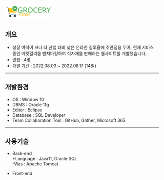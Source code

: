 # <img width="150" src="https://github.com/Hyunneung/FreshKurly/blob/main/Fresh_Kurly/src/main/webapp/assets/image/logo/logo.png">


## 개요
- 성장 여력이 크나 타 산업 대비 낮은 온라인 침투율에 주안점을 두어, 현재 서비스 중인 마켓컬리를 벤치마킹하여 식자재를 판매하는 웹사이트를 개발했습니다.
- 인원 : 4명
- 개발 기간 : 2022.08.03 ~ 2022.08.17 (14일)


---
## 개발환경
- OS : Window 10
- DBMS : Oracle 11g
- Editer : Eclipse
- Database : SQL Developer
- Team Collaboration Tool : GitHub, Gather, Microsoft 365


---
## 사용기술
- Back-end  
 +Language : Java11, Oracle SQL  
 -Was : Apache Tomcat

- Front-end
